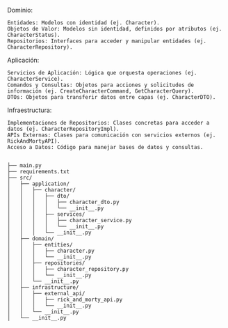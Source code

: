Dominio:

    Entidades: Modelos con identidad (ej. Character).
    Objetos de Valor: Modelos sin identidad, definidos por atributos (ej. CharacterStatus).
    Repositorios: Interfaces para acceder y manipular entidades (ej. CharacterRepository).

Aplicación:

    Servicios de Aplicación: Lógica que orquesta operaciones (ej. CharacterService).
    Comandos y Consultas: Objetos para acciones y solicitudes de información (ej. CreateCharacterCommand, GetCharacterQuery).
    DTOs: Objetos para transferir datos entre capas (ej. CharacterDTO).

Infraestructura:

    Implementaciones de Repositorios: Clases concretas para acceder a datos (ej. CharacterRepositoryImpl).
    APIs Externas: Clases para comunicación con servicios externos (ej. RickAndMortyAPI).
    Acceso a Datos: Código para manejar bases de datos y consultas.


    ├── main.py
    ├── requirements.txt
    ├── src/
    │   ├── application/
    │   │   ├── character/
    │   │   │   ├── dto/
    │   │   │   │   ├── character_dto.py
    │   │   │   │   └── __init__.py
    │   │   │   ├── services/
    │   │   │   │   ├── character_service.py
    │   │   │   │   └── __init__.py
    │   │   │   └── __init__.py
    │   ├── domain/
    │   │   ├── entities/
    │   │   │   ├── character.py
    │   │   │   └── __init__.py
    │   │   ├── repositories/
    │   │   │   ├── character_repository.py
    │   │   │   └── __init__.py
    │   │   └── __init__.py
    │   ├── infrastructure/
    │   │   ├── external_api/
    │   │   │   ├── rick_and_morty_api.py
    │   │   │   └── __init__.py
    │   │   └── __init__.py
    │   └── __init__.py